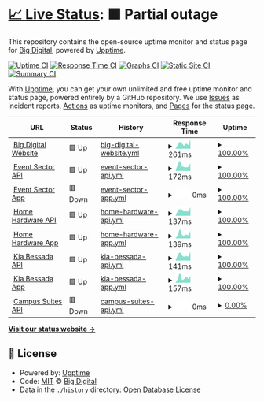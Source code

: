 # [📈 Live Status](https://big-digital.github.io/BIG_Upptime): <!--live status--> **🟧 Partial outage**

This repository contains the open-source uptime monitor and status page for [Big Digital](https://bigdigital.ca), powered by [Upptime](https://github.com/upptime/upptime).

[![Uptime CI](https://github.com/big-digital/BIG_Upptime/workflows/Uptime%20CI/badge.svg)](https://github.com/big-digital/BIG_Upptime/actions?query=workflow%3A%22Uptime+CI%22)
[![Response Time CI](https://github.com/big-digital/BIG_Upptime/workflows/Response%20Time%20CI/badge.svg)](https://github.com/big-digital/BIG_Upptime/actions?query=workflow%3A%22Response+Time+CI%22)
[![Graphs CI](https://github.com/big-digital/BIG_Upptime/workflows/Graphs%20CI/badge.svg)](https://github.com/big-digital/BIG_Upptime/actions?query=workflow%3A%22Graphs+CI%22)
[![Static Site CI](https://github.com/big-digital/BIG_Upptime/workflows/Static%20Site%20CI/badge.svg)](https://github.com/big-digital/BIG_Upptime/actions?query=workflow%3A%22Static+Site+CI%22)
[![Summary CI](https://github.com/big-digital/BIG_Upptime/workflows/Summary%20CI/badge.svg)](https://github.com/big-digital/BIG_Upptime/actions?query=workflow%3A%22Summary+CI%22)

With [Upptime](https://upptime.js.org), you can get your own unlimited and free uptime monitor and status page, powered entirely by a GitHub repository. We use [Issues](https://github.com/big-digital/BIG_Upptime/issues) as incident reports, [Actions](https://github.com/big-digital/BIG_Upptime/actions) as uptime monitors, and [Pages](https://big-digital.github.io/BIG_Upptime) for the status page.

<!--start: status pages-->
<!-- This summary is generated by Upptime (https://github.com/upptime/upptime) -->
<!-- Do not edit this manually, your changes will be overwritten -->
<!-- prettier-ignore -->
| URL | Status | History | Response Time | Uptime |
| --- | ------ | ------- | ------------- | ------ |
| <img alt="" src="https://icons.duckduckgo.com/ip3/bigdigital.ca.ico" height="13"> [Big Digital Website](https://bigdigital.ca) | 🟩 Up | [big-digital-website.yml](https://github.com/Big-Digital/BIG_Upptime/commits/HEAD/history/big-digital-website.yml) | <details><summary><img alt="Response time graph" src="./graphs/big-digital-website/response-time-week.png" height="20"> 261ms</summary><br><a href="https://big-digital.github.io/BIG_Upptime/history/big-digital-website"><img alt="Response time 866" src="https://img.shields.io/endpoint?url=https%3A%2F%2Fraw.githubusercontent.com%2FBig-Digital%2FBIG_Upptime%2FHEAD%2Fapi%2Fbig-digital-website%2Fresponse-time.json"></a><br><a href="https://big-digital.github.io/BIG_Upptime/history/big-digital-website"><img alt="24-hour response time 457" src="https://img.shields.io/endpoint?url=https%3A%2F%2Fraw.githubusercontent.com%2FBig-Digital%2FBIG_Upptime%2FHEAD%2Fapi%2Fbig-digital-website%2Fresponse-time-day.json"></a><br><a href="https://big-digital.github.io/BIG_Upptime/history/big-digital-website"><img alt="7-day response time 261" src="https://img.shields.io/endpoint?url=https%3A%2F%2Fraw.githubusercontent.com%2FBig-Digital%2FBIG_Upptime%2FHEAD%2Fapi%2Fbig-digital-website%2Fresponse-time-week.json"></a><br><a href="https://big-digital.github.io/BIG_Upptime/history/big-digital-website"><img alt="30-day response time 333" src="https://img.shields.io/endpoint?url=https%3A%2F%2Fraw.githubusercontent.com%2FBig-Digital%2FBIG_Upptime%2FHEAD%2Fapi%2Fbig-digital-website%2Fresponse-time-month.json"></a><br><a href="https://big-digital.github.io/BIG_Upptime/history/big-digital-website"><img alt="1-year response time 854" src="https://img.shields.io/endpoint?url=https%3A%2F%2Fraw.githubusercontent.com%2FBig-Digital%2FBIG_Upptime%2FHEAD%2Fapi%2Fbig-digital-website%2Fresponse-time-year.json"></a></details> | <details><summary><a href="https://big-digital.github.io/BIG_Upptime/history/big-digital-website">100.00%</a></summary><a href="https://big-digital.github.io/BIG_Upptime/history/big-digital-website"><img alt="All-time uptime 99.35%" src="https://img.shields.io/endpoint?url=https%3A%2F%2Fraw.githubusercontent.com%2FBig-Digital%2FBIG_Upptime%2FHEAD%2Fapi%2Fbig-digital-website%2Fuptime.json"></a><br><a href="https://big-digital.github.io/BIG_Upptime/history/big-digital-website"><img alt="24-hour uptime 100.00%" src="https://img.shields.io/endpoint?url=https%3A%2F%2Fraw.githubusercontent.com%2FBig-Digital%2FBIG_Upptime%2FHEAD%2Fapi%2Fbig-digital-website%2Fuptime-day.json"></a><br><a href="https://big-digital.github.io/BIG_Upptime/history/big-digital-website"><img alt="7-day uptime 100.00%" src="https://img.shields.io/endpoint?url=https%3A%2F%2Fraw.githubusercontent.com%2FBig-Digital%2FBIG_Upptime%2FHEAD%2Fapi%2Fbig-digital-website%2Fuptime-week.json"></a><br><a href="https://big-digital.github.io/BIG_Upptime/history/big-digital-website"><img alt="30-day uptime 100.00%" src="https://img.shields.io/endpoint?url=https%3A%2F%2Fraw.githubusercontent.com%2FBig-Digital%2FBIG_Upptime%2FHEAD%2Fapi%2Fbig-digital-website%2Fuptime-month.json"></a><br><a href="https://big-digital.github.io/BIG_Upptime/history/big-digital-website"><img alt="1-year uptime 99.31%" src="https://img.shields.io/endpoint?url=https%3A%2F%2Fraw.githubusercontent.com%2FBig-Digital%2FBIG_Upptime%2FHEAD%2Fapi%2Fbig-digital-website%2Fuptime-year.json"></a></details>
| <img alt="" src="https://icons.duckduckgo.com/ip3/demo.bigdigital.ca.ico" height="13"> [Event Sector API](https://demo.bigdigital.ca/collections) | 🟩 Up | [event-sector-api.yml](https://github.com/Big-Digital/BIG_Upptime/commits/HEAD/history/event-sector-api.yml) | <details><summary><img alt="Response time graph" src="./graphs/event-sector-api/response-time-week.png" height="20"> 172ms</summary><br><a href="https://big-digital.github.io/BIG_Upptime/history/event-sector-api"><img alt="Response time 214" src="https://img.shields.io/endpoint?url=https%3A%2F%2Fraw.githubusercontent.com%2FBig-Digital%2FBIG_Upptime%2FHEAD%2Fapi%2Fevent-sector-api%2Fresponse-time.json"></a><br><a href="https://big-digital.github.io/BIG_Upptime/history/event-sector-api"><img alt="24-hour response time 229" src="https://img.shields.io/endpoint?url=https%3A%2F%2Fraw.githubusercontent.com%2FBig-Digital%2FBIG_Upptime%2FHEAD%2Fapi%2Fevent-sector-api%2Fresponse-time-day.json"></a><br><a href="https://big-digital.github.io/BIG_Upptime/history/event-sector-api"><img alt="7-day response time 172" src="https://img.shields.io/endpoint?url=https%3A%2F%2Fraw.githubusercontent.com%2FBig-Digital%2FBIG_Upptime%2FHEAD%2Fapi%2Fevent-sector-api%2Fresponse-time-week.json"></a><br><a href="https://big-digital.github.io/BIG_Upptime/history/event-sector-api"><img alt="30-day response time 205" src="https://img.shields.io/endpoint?url=https%3A%2F%2Fraw.githubusercontent.com%2FBig-Digital%2FBIG_Upptime%2FHEAD%2Fapi%2Fevent-sector-api%2Fresponse-time-month.json"></a><br><a href="https://big-digital.github.io/BIG_Upptime/history/event-sector-api"><img alt="1-year response time 213" src="https://img.shields.io/endpoint?url=https%3A%2F%2Fraw.githubusercontent.com%2FBig-Digital%2FBIG_Upptime%2FHEAD%2Fapi%2Fevent-sector-api%2Fresponse-time-year.json"></a></details> | <details><summary><a href="https://big-digital.github.io/BIG_Upptime/history/event-sector-api">100.00%</a></summary><a href="https://big-digital.github.io/BIG_Upptime/history/event-sector-api"><img alt="All-time uptime 99.70%" src="https://img.shields.io/endpoint?url=https%3A%2F%2Fraw.githubusercontent.com%2FBig-Digital%2FBIG_Upptime%2FHEAD%2Fapi%2Fevent-sector-api%2Fuptime.json"></a><br><a href="https://big-digital.github.io/BIG_Upptime/history/event-sector-api"><img alt="24-hour uptime 100.00%" src="https://img.shields.io/endpoint?url=https%3A%2F%2Fraw.githubusercontent.com%2FBig-Digital%2FBIG_Upptime%2FHEAD%2Fapi%2Fevent-sector-api%2Fuptime-day.json"></a><br><a href="https://big-digital.github.io/BIG_Upptime/history/event-sector-api"><img alt="7-day uptime 100.00%" src="https://img.shields.io/endpoint?url=https%3A%2F%2Fraw.githubusercontent.com%2FBig-Digital%2FBIG_Upptime%2FHEAD%2Fapi%2Fevent-sector-api%2Fuptime-week.json"></a><br><a href="https://big-digital.github.io/BIG_Upptime/history/event-sector-api"><img alt="30-day uptime 100.00%" src="https://img.shields.io/endpoint?url=https%3A%2F%2Fraw.githubusercontent.com%2FBig-Digital%2FBIG_Upptime%2FHEAD%2Fapi%2Fevent-sector-api%2Fuptime-month.json"></a><br><a href="https://big-digital.github.io/BIG_Upptime/history/event-sector-api"><img alt="1-year uptime 99.68%" src="https://img.shields.io/endpoint?url=https%3A%2F%2Fraw.githubusercontent.com%2FBig-Digital%2FBIG_Upptime%2FHEAD%2Fapi%2Fevent-sector-api%2Fuptime-year.json"></a></details>
| <img alt="" src="https://icons.duckduckgo.com/ip3/staging.demo.bigdigital.ca.ico" height="13"> [Event Sector App](https://staging.demo.bigdigital.ca/real-time-emergency-messaging) | 🟥 Down | [event-sector-app.yml](https://github.com/Big-Digital/BIG_Upptime/commits/HEAD/history/event-sector-app.yml) | <details><summary><img alt="Response time graph" src="./graphs/event-sector-app/response-time-week.png" height="20"> 0ms</summary><br><a href="https://big-digital.github.io/BIG_Upptime/history/event-sector-app"><img alt="Response time 178" src="https://img.shields.io/endpoint?url=https%3A%2F%2Fraw.githubusercontent.com%2FBig-Digital%2FBIG_Upptime%2FHEAD%2Fapi%2Fevent-sector-app%2Fresponse-time.json"></a><br><a href="https://big-digital.github.io/BIG_Upptime/history/event-sector-app"><img alt="24-hour response time 0" src="https://img.shields.io/endpoint?url=https%3A%2F%2Fraw.githubusercontent.com%2FBig-Digital%2FBIG_Upptime%2FHEAD%2Fapi%2Fevent-sector-app%2Fresponse-time-day.json"></a><br><a href="https://big-digital.github.io/BIG_Upptime/history/event-sector-app"><img alt="7-day response time 0" src="https://img.shields.io/endpoint?url=https%3A%2F%2Fraw.githubusercontent.com%2FBig-Digital%2FBIG_Upptime%2FHEAD%2Fapi%2Fevent-sector-app%2Fresponse-time-week.json"></a><br><a href="https://big-digital.github.io/BIG_Upptime/history/event-sector-app"><img alt="30-day response time 0" src="https://img.shields.io/endpoint?url=https%3A%2F%2Fraw.githubusercontent.com%2FBig-Digital%2FBIG_Upptime%2FHEAD%2Fapi%2Fevent-sector-app%2Fresponse-time-month.json"></a><br><a href="https://big-digital.github.io/BIG_Upptime/history/event-sector-app"><img alt="1-year response time 157" src="https://img.shields.io/endpoint?url=https%3A%2F%2Fraw.githubusercontent.com%2FBig-Digital%2FBIG_Upptime%2FHEAD%2Fapi%2Fevent-sector-app%2Fresponse-time-year.json"></a></details> | <details><summary><a href="https://big-digital.github.io/BIG_Upptime/history/event-sector-app">100.00%</a></summary><a href="https://big-digital.github.io/BIG_Upptime/history/event-sector-app"><img alt="All-time uptime 99.93%" src="https://img.shields.io/endpoint?url=https%3A%2F%2Fraw.githubusercontent.com%2FBig-Digital%2FBIG_Upptime%2FHEAD%2Fapi%2Fevent-sector-app%2Fuptime.json"></a><br><a href="https://big-digital.github.io/BIG_Upptime/history/event-sector-app"><img alt="24-hour uptime 100.00%" src="https://img.shields.io/endpoint?url=https%3A%2F%2Fraw.githubusercontent.com%2FBig-Digital%2FBIG_Upptime%2FHEAD%2Fapi%2Fevent-sector-app%2Fuptime-day.json"></a><br><a href="https://big-digital.github.io/BIG_Upptime/history/event-sector-app"><img alt="7-day uptime 100.00%" src="https://img.shields.io/endpoint?url=https%3A%2F%2Fraw.githubusercontent.com%2FBig-Digital%2FBIG_Upptime%2FHEAD%2Fapi%2Fevent-sector-app%2Fuptime-week.json"></a><br><a href="https://big-digital.github.io/BIG_Upptime/history/event-sector-app"><img alt="30-day uptime 100.00%" src="https://img.shields.io/endpoint?url=https%3A%2F%2Fraw.githubusercontent.com%2FBig-Digital%2FBIG_Upptime%2FHEAD%2Fapi%2Fevent-sector-app%2Fuptime-month.json"></a><br><a href="https://big-digital.github.io/BIG_Upptime/history/event-sector-app"><img alt="1-year uptime 99.92%" src="https://img.shields.io/endpoint?url=https%3A%2F%2Fraw.githubusercontent.com%2FBig-Digital%2FBIG_Upptime%2FHEAD%2Fapi%2Fevent-sector-app%2Fuptime-year.json"></a></details>
| <img alt="" src="https://icons.duckduckgo.com/ip3/homehardware.bigdigital.ca.ico" height="13"> [Home Hardware API](https://homehardware.bigdigital.ca/collections) | 🟩 Up | [home-hardware-api.yml](https://github.com/Big-Digital/BIG_Upptime/commits/HEAD/history/home-hardware-api.yml) | <details><summary><img alt="Response time graph" src="./graphs/home-hardware-api/response-time-week.png" height="20"> 137ms</summary><br><a href="https://big-digital.github.io/BIG_Upptime/history/home-hardware-api"><img alt="Response time 203" src="https://img.shields.io/endpoint?url=https%3A%2F%2Fraw.githubusercontent.com%2FBig-Digital%2FBIG_Upptime%2FHEAD%2Fapi%2Fhome-hardware-api%2Fresponse-time.json"></a><br><a href="https://big-digital.github.io/BIG_Upptime/history/home-hardware-api"><img alt="24-hour response time 213" src="https://img.shields.io/endpoint?url=https%3A%2F%2Fraw.githubusercontent.com%2FBig-Digital%2FBIG_Upptime%2FHEAD%2Fapi%2Fhome-hardware-api%2Fresponse-time-day.json"></a><br><a href="https://big-digital.github.io/BIG_Upptime/history/home-hardware-api"><img alt="7-day response time 137" src="https://img.shields.io/endpoint?url=https%3A%2F%2Fraw.githubusercontent.com%2FBig-Digital%2FBIG_Upptime%2FHEAD%2Fapi%2Fhome-hardware-api%2Fresponse-time-week.json"></a><br><a href="https://big-digital.github.io/BIG_Upptime/history/home-hardware-api"><img alt="30-day response time 191" src="https://img.shields.io/endpoint?url=https%3A%2F%2Fraw.githubusercontent.com%2FBig-Digital%2FBIG_Upptime%2FHEAD%2Fapi%2Fhome-hardware-api%2Fresponse-time-month.json"></a><br><a href="https://big-digital.github.io/BIG_Upptime/history/home-hardware-api"><img alt="1-year response time 202" src="https://img.shields.io/endpoint?url=https%3A%2F%2Fraw.githubusercontent.com%2FBig-Digital%2FBIG_Upptime%2FHEAD%2Fapi%2Fhome-hardware-api%2Fresponse-time-year.json"></a></details> | <details><summary><a href="https://big-digital.github.io/BIG_Upptime/history/home-hardware-api">100.00%</a></summary><a href="https://big-digital.github.io/BIG_Upptime/history/home-hardware-api"><img alt="All-time uptime 99.99%" src="https://img.shields.io/endpoint?url=https%3A%2F%2Fraw.githubusercontent.com%2FBig-Digital%2FBIG_Upptime%2FHEAD%2Fapi%2Fhome-hardware-api%2Fuptime.json"></a><br><a href="https://big-digital.github.io/BIG_Upptime/history/home-hardware-api"><img alt="24-hour uptime 100.00%" src="https://img.shields.io/endpoint?url=https%3A%2F%2Fraw.githubusercontent.com%2FBig-Digital%2FBIG_Upptime%2FHEAD%2Fapi%2Fhome-hardware-api%2Fuptime-day.json"></a><br><a href="https://big-digital.github.io/BIG_Upptime/history/home-hardware-api"><img alt="7-day uptime 100.00%" src="https://img.shields.io/endpoint?url=https%3A%2F%2Fraw.githubusercontent.com%2FBig-Digital%2FBIG_Upptime%2FHEAD%2Fapi%2Fhome-hardware-api%2Fuptime-week.json"></a><br><a href="https://big-digital.github.io/BIG_Upptime/history/home-hardware-api"><img alt="30-day uptime 100.00%" src="https://img.shields.io/endpoint?url=https%3A%2F%2Fraw.githubusercontent.com%2FBig-Digital%2FBIG_Upptime%2FHEAD%2Fapi%2Fhome-hardware-api%2Fuptime-month.json"></a><br><a href="https://big-digital.github.io/BIG_Upptime/history/home-hardware-api"><img alt="1-year uptime 99.99%" src="https://img.shields.io/endpoint?url=https%3A%2F%2Fraw.githubusercontent.com%2FBig-Digital%2FBIG_Upptime%2FHEAD%2Fapi%2Fhome-hardware-api%2Fuptime-year.json"></a></details>
| <img alt="" src="https://icons.duckduckgo.com/ip3/app.homehardware.bigdigital.ca.ico" height="13"> [Home Hardware App](https://app.homehardware.bigdigital.ca/content) | 🟩 Up | [home-hardware-app.yml](https://github.com/Big-Digital/BIG_Upptime/commits/HEAD/history/home-hardware-app.yml) | <details><summary><img alt="Response time graph" src="./graphs/home-hardware-app/response-time-week.png" height="20"> 139ms</summary><br><a href="https://big-digital.github.io/BIG_Upptime/history/home-hardware-app"><img alt="Response time 183" src="https://img.shields.io/endpoint?url=https%3A%2F%2Fraw.githubusercontent.com%2FBig-Digital%2FBIG_Upptime%2FHEAD%2Fapi%2Fhome-hardware-app%2Fresponse-time.json"></a><br><a href="https://big-digital.github.io/BIG_Upptime/history/home-hardware-app"><img alt="24-hour response time 215" src="https://img.shields.io/endpoint?url=https%3A%2F%2Fraw.githubusercontent.com%2FBig-Digital%2FBIG_Upptime%2FHEAD%2Fapi%2Fhome-hardware-app%2Fresponse-time-day.json"></a><br><a href="https://big-digital.github.io/BIG_Upptime/history/home-hardware-app"><img alt="7-day response time 139" src="https://img.shields.io/endpoint?url=https%3A%2F%2Fraw.githubusercontent.com%2FBig-Digital%2FBIG_Upptime%2FHEAD%2Fapi%2Fhome-hardware-app%2Fresponse-time-week.json"></a><br><a href="https://big-digital.github.io/BIG_Upptime/history/home-hardware-app"><img alt="30-day response time 172" src="https://img.shields.io/endpoint?url=https%3A%2F%2Fraw.githubusercontent.com%2FBig-Digital%2FBIG_Upptime%2FHEAD%2Fapi%2Fhome-hardware-app%2Fresponse-time-month.json"></a><br><a href="https://big-digital.github.io/BIG_Upptime/history/home-hardware-app"><img alt="1-year response time 181" src="https://img.shields.io/endpoint?url=https%3A%2F%2Fraw.githubusercontent.com%2FBig-Digital%2FBIG_Upptime%2FHEAD%2Fapi%2Fhome-hardware-app%2Fresponse-time-year.json"></a></details> | <details><summary><a href="https://big-digital.github.io/BIG_Upptime/history/home-hardware-app">100.00%</a></summary><a href="https://big-digital.github.io/BIG_Upptime/history/home-hardware-app"><img alt="All-time uptime 100.00%" src="https://img.shields.io/endpoint?url=https%3A%2F%2Fraw.githubusercontent.com%2FBig-Digital%2FBIG_Upptime%2FHEAD%2Fapi%2Fhome-hardware-app%2Fuptime.json"></a><br><a href="https://big-digital.github.io/BIG_Upptime/history/home-hardware-app"><img alt="24-hour uptime 100.00%" src="https://img.shields.io/endpoint?url=https%3A%2F%2Fraw.githubusercontent.com%2FBig-Digital%2FBIG_Upptime%2FHEAD%2Fapi%2Fhome-hardware-app%2Fuptime-day.json"></a><br><a href="https://big-digital.github.io/BIG_Upptime/history/home-hardware-app"><img alt="7-day uptime 100.00%" src="https://img.shields.io/endpoint?url=https%3A%2F%2Fraw.githubusercontent.com%2FBig-Digital%2FBIG_Upptime%2FHEAD%2Fapi%2Fhome-hardware-app%2Fuptime-week.json"></a><br><a href="https://big-digital.github.io/BIG_Upptime/history/home-hardware-app"><img alt="30-day uptime 100.00%" src="https://img.shields.io/endpoint?url=https%3A%2F%2Fraw.githubusercontent.com%2FBig-Digital%2FBIG_Upptime%2FHEAD%2Fapi%2Fhome-hardware-app%2Fuptime-month.json"></a><br><a href="https://big-digital.github.io/BIG_Upptime/history/home-hardware-app"><img alt="1-year uptime 100.00%" src="https://img.shields.io/endpoint?url=https%3A%2F%2Fraw.githubusercontent.com%2FBig-Digital%2FBIG_Upptime%2FHEAD%2Fapi%2Fhome-hardware-app%2Fuptime-year.json"></a></details>
| <img alt="" src="https://icons.duckduckgo.com/ip3/kia-bessada.bigdigital.ca.ico" height="13"> [Kia Bessada API](https://kia-bessada.bigdigital.ca/collections) | 🟩 Up | [kia-bessada-api.yml](https://github.com/Big-Digital/BIG_Upptime/commits/HEAD/history/kia-bessada-api.yml) | <details><summary><img alt="Response time graph" src="./graphs/kia-bessada-api/response-time-week.png" height="20"> 141ms</summary><br><a href="https://big-digital.github.io/BIG_Upptime/history/kia-bessada-api"><img alt="Response time 193" src="https://img.shields.io/endpoint?url=https%3A%2F%2Fraw.githubusercontent.com%2FBig-Digital%2FBIG_Upptime%2FHEAD%2Fapi%2Fkia-bessada-api%2Fresponse-time.json"></a><br><a href="https://big-digital.github.io/BIG_Upptime/history/kia-bessada-api"><img alt="24-hour response time 217" src="https://img.shields.io/endpoint?url=https%3A%2F%2Fraw.githubusercontent.com%2FBig-Digital%2FBIG_Upptime%2FHEAD%2Fapi%2Fkia-bessada-api%2Fresponse-time-day.json"></a><br><a href="https://big-digital.github.io/BIG_Upptime/history/kia-bessada-api"><img alt="7-day response time 141" src="https://img.shields.io/endpoint?url=https%3A%2F%2Fraw.githubusercontent.com%2FBig-Digital%2FBIG_Upptime%2FHEAD%2Fapi%2Fkia-bessada-api%2Fresponse-time-week.json"></a><br><a href="https://big-digital.github.io/BIG_Upptime/history/kia-bessada-api"><img alt="30-day response time 183" src="https://img.shields.io/endpoint?url=https%3A%2F%2Fraw.githubusercontent.com%2FBig-Digital%2FBIG_Upptime%2FHEAD%2Fapi%2Fkia-bessada-api%2Fresponse-time-month.json"></a><br><a href="https://big-digital.github.io/BIG_Upptime/history/kia-bessada-api"><img alt="1-year response time 192" src="https://img.shields.io/endpoint?url=https%3A%2F%2Fraw.githubusercontent.com%2FBig-Digital%2FBIG_Upptime%2FHEAD%2Fapi%2Fkia-bessada-api%2Fresponse-time-year.json"></a></details> | <details><summary><a href="https://big-digital.github.io/BIG_Upptime/history/kia-bessada-api">100.00%</a></summary><a href="https://big-digital.github.io/BIG_Upptime/history/kia-bessada-api"><img alt="All-time uptime 100.00%" src="https://img.shields.io/endpoint?url=https%3A%2F%2Fraw.githubusercontent.com%2FBig-Digital%2FBIG_Upptime%2FHEAD%2Fapi%2Fkia-bessada-api%2Fuptime.json"></a><br><a href="https://big-digital.github.io/BIG_Upptime/history/kia-bessada-api"><img alt="24-hour uptime 100.00%" src="https://img.shields.io/endpoint?url=https%3A%2F%2Fraw.githubusercontent.com%2FBig-Digital%2FBIG_Upptime%2FHEAD%2Fapi%2Fkia-bessada-api%2Fuptime-day.json"></a><br><a href="https://big-digital.github.io/BIG_Upptime/history/kia-bessada-api"><img alt="7-day uptime 100.00%" src="https://img.shields.io/endpoint?url=https%3A%2F%2Fraw.githubusercontent.com%2FBig-Digital%2FBIG_Upptime%2FHEAD%2Fapi%2Fkia-bessada-api%2Fuptime-week.json"></a><br><a href="https://big-digital.github.io/BIG_Upptime/history/kia-bessada-api"><img alt="30-day uptime 100.00%" src="https://img.shields.io/endpoint?url=https%3A%2F%2Fraw.githubusercontent.com%2FBig-Digital%2FBIG_Upptime%2FHEAD%2Fapi%2Fkia-bessada-api%2Fuptime-month.json"></a><br><a href="https://big-digital.github.io/BIG_Upptime/history/kia-bessada-api"><img alt="1-year uptime 100.00%" src="https://img.shields.io/endpoint?url=https%3A%2F%2Fraw.githubusercontent.com%2FBig-Digital%2FBIG_Upptime%2FHEAD%2Fapi%2Fkia-bessada-api%2Fuptime-year.json"></a></details>
| <img alt="" src="https://icons.duckduckgo.com/ip3/app.kia-bessada.bigdigital.ca.ico" height="13"> [Kia Bessada App](https://app.kia-bessada.bigdigital.ca) | 🟩 Up | [kia-bessada-app.yml](https://github.com/Big-Digital/BIG_Upptime/commits/HEAD/history/kia-bessada-app.yml) | <details><summary><img alt="Response time graph" src="./graphs/kia-bessada-app/response-time-week.png" height="20"> 157ms</summary><br><a href="https://big-digital.github.io/BIG_Upptime/history/kia-bessada-app"><img alt="Response time 184" src="https://img.shields.io/endpoint?url=https%3A%2F%2Fraw.githubusercontent.com%2FBig-Digital%2FBIG_Upptime%2FHEAD%2Fapi%2Fkia-bessada-app%2Fresponse-time.json"></a><br><a href="https://big-digital.github.io/BIG_Upptime/history/kia-bessada-app"><img alt="24-hour response time 204" src="https://img.shields.io/endpoint?url=https%3A%2F%2Fraw.githubusercontent.com%2FBig-Digital%2FBIG_Upptime%2FHEAD%2Fapi%2Fkia-bessada-app%2Fresponse-time-day.json"></a><br><a href="https://big-digital.github.io/BIG_Upptime/history/kia-bessada-app"><img alt="7-day response time 157" src="https://img.shields.io/endpoint?url=https%3A%2F%2Fraw.githubusercontent.com%2FBig-Digital%2FBIG_Upptime%2FHEAD%2Fapi%2Fkia-bessada-app%2Fresponse-time-week.json"></a><br><a href="https://big-digital.github.io/BIG_Upptime/history/kia-bessada-app"><img alt="30-day response time 179" src="https://img.shields.io/endpoint?url=https%3A%2F%2Fraw.githubusercontent.com%2FBig-Digital%2FBIG_Upptime%2FHEAD%2Fapi%2Fkia-bessada-app%2Fresponse-time-month.json"></a><br><a href="https://big-digital.github.io/BIG_Upptime/history/kia-bessada-app"><img alt="1-year response time 184" src="https://img.shields.io/endpoint?url=https%3A%2F%2Fraw.githubusercontent.com%2FBig-Digital%2FBIG_Upptime%2FHEAD%2Fapi%2Fkia-bessada-app%2Fresponse-time-year.json"></a></details> | <details><summary><a href="https://big-digital.github.io/BIG_Upptime/history/kia-bessada-app">100.00%</a></summary><a href="https://big-digital.github.io/BIG_Upptime/history/kia-bessada-app"><img alt="All-time uptime 100.00%" src="https://img.shields.io/endpoint?url=https%3A%2F%2Fraw.githubusercontent.com%2FBig-Digital%2FBIG_Upptime%2FHEAD%2Fapi%2Fkia-bessada-app%2Fuptime.json"></a><br><a href="https://big-digital.github.io/BIG_Upptime/history/kia-bessada-app"><img alt="24-hour uptime 100.00%" src="https://img.shields.io/endpoint?url=https%3A%2F%2Fraw.githubusercontent.com%2FBig-Digital%2FBIG_Upptime%2FHEAD%2Fapi%2Fkia-bessada-app%2Fuptime-day.json"></a><br><a href="https://big-digital.github.io/BIG_Upptime/history/kia-bessada-app"><img alt="7-day uptime 100.00%" src="https://img.shields.io/endpoint?url=https%3A%2F%2Fraw.githubusercontent.com%2FBig-Digital%2FBIG_Upptime%2FHEAD%2Fapi%2Fkia-bessada-app%2Fuptime-week.json"></a><br><a href="https://big-digital.github.io/BIG_Upptime/history/kia-bessada-app"><img alt="30-day uptime 100.00%" src="https://img.shields.io/endpoint?url=https%3A%2F%2Fraw.githubusercontent.com%2FBig-Digital%2FBIG_Upptime%2FHEAD%2Fapi%2Fkia-bessada-app%2Fuptime-month.json"></a><br><a href="https://big-digital.github.io/BIG_Upptime/history/kia-bessada-app"><img alt="1-year uptime 100.00%" src="https://img.shields.io/endpoint?url=https%3A%2F%2Fraw.githubusercontent.com%2FBig-Digital%2FBIG_Upptime%2FHEAD%2Fapi%2Fkia-bessada-app%2Fuptime-year.json"></a></details>
| <img alt="" src="https://icons.duckduckgo.com/ip3/campus-suite.greenfeeds.ca.ico" height="13"> [Campus Suites API](https://campus-suite.greenfeeds.ca/collections) | 🟥 Down | [campus-suites-api.yml](https://github.com/Big-Digital/BIG_Upptime/commits/HEAD/history/campus-suites-api.yml) | <details><summary><img alt="Response time graph" src="./graphs/campus-suites-api/response-time-week.png" height="20"> 0ms</summary><br><a href="https://big-digital.github.io/BIG_Upptime/history/campus-suites-api"><img alt="Response time 0" src="https://img.shields.io/endpoint?url=https%3A%2F%2Fraw.githubusercontent.com%2FBig-Digital%2FBIG_Upptime%2FHEAD%2Fapi%2Fcampus-suites-api%2Fresponse-time.json"></a><br><a href="https://big-digital.github.io/BIG_Upptime/history/campus-suites-api"><img alt="24-hour response time 0" src="https://img.shields.io/endpoint?url=https%3A%2F%2Fraw.githubusercontent.com%2FBig-Digital%2FBIG_Upptime%2FHEAD%2Fapi%2Fcampus-suites-api%2Fresponse-time-day.json"></a><br><a href="https://big-digital.github.io/BIG_Upptime/history/campus-suites-api"><img alt="7-day response time 0" src="https://img.shields.io/endpoint?url=https%3A%2F%2Fraw.githubusercontent.com%2FBig-Digital%2FBIG_Upptime%2FHEAD%2Fapi%2Fcampus-suites-api%2Fresponse-time-week.json"></a><br><a href="https://big-digital.github.io/BIG_Upptime/history/campus-suites-api"><img alt="30-day response time 0" src="https://img.shields.io/endpoint?url=https%3A%2F%2Fraw.githubusercontent.com%2FBig-Digital%2FBIG_Upptime%2FHEAD%2Fapi%2Fcampus-suites-api%2Fresponse-time-month.json"></a><br><a href="https://big-digital.github.io/BIG_Upptime/history/campus-suites-api"><img alt="1-year response time 0" src="https://img.shields.io/endpoint?url=https%3A%2F%2Fraw.githubusercontent.com%2FBig-Digital%2FBIG_Upptime%2FHEAD%2Fapi%2Fcampus-suites-api%2Fresponse-time-year.json"></a></details> | <details><summary><a href="https://big-digital.github.io/BIG_Upptime/history/campus-suites-api">0.00%</a></summary><a href="https://big-digital.github.io/BIG_Upptime/history/campus-suites-api"><img alt="All-time uptime 0.00%" src="https://img.shields.io/endpoint?url=https%3A%2F%2Fraw.githubusercontent.com%2FBig-Digital%2FBIG_Upptime%2FHEAD%2Fapi%2Fcampus-suites-api%2Fuptime.json"></a><br><a href="https://big-digital.github.io/BIG_Upptime/history/campus-suites-api"><img alt="24-hour uptime 0.00%" src="https://img.shields.io/endpoint?url=https%3A%2F%2Fraw.githubusercontent.com%2FBig-Digital%2FBIG_Upptime%2FHEAD%2Fapi%2Fcampus-suites-api%2Fuptime-day.json"></a><br><a href="https://big-digital.github.io/BIG_Upptime/history/campus-suites-api"><img alt="7-day uptime 0.00%" src="https://img.shields.io/endpoint?url=https%3A%2F%2Fraw.githubusercontent.com%2FBig-Digital%2FBIG_Upptime%2FHEAD%2Fapi%2Fcampus-suites-api%2Fuptime-week.json"></a><br><a href="https://big-digital.github.io/BIG_Upptime/history/campus-suites-api"><img alt="30-day uptime 0.00%" src="https://img.shields.io/endpoint?url=https%3A%2F%2Fraw.githubusercontent.com%2FBig-Digital%2FBIG_Upptime%2FHEAD%2Fapi%2Fcampus-suites-api%2Fuptime-month.json"></a><br><a href="https://big-digital.github.io/BIG_Upptime/history/campus-suites-api"><img alt="1-year uptime 0.00%" src="https://img.shields.io/endpoint?url=https%3A%2F%2Fraw.githubusercontent.com%2FBig-Digital%2FBIG_Upptime%2FHEAD%2Fapi%2Fcampus-suites-api%2Fuptime-year.json"></a></details>

<!--end: status pages-->

[**Visit our status website →**](https://big-digital.github.io/BIG_Upptime)

## 📄 License

- Powered by: [Upptime](https://github.com/upptime/upptime)
- Code: [MIT](./LICENSE) © [Big Digital](https://bigdigital.ca)
- Data in the `./history` directory: [Open Database License](https://opendatacommons.org/licenses/odbl/1-0/)
